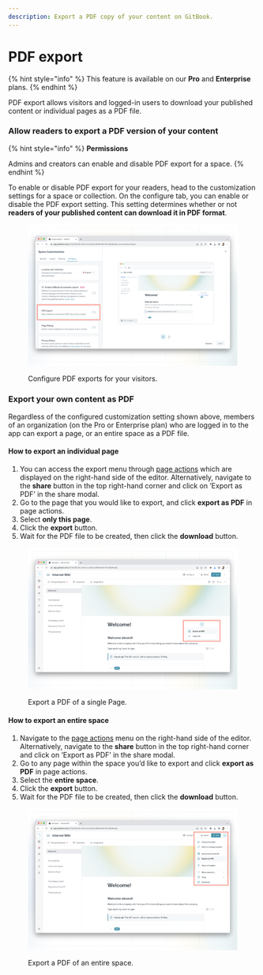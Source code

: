 ```yaml
---
description: Export a PDF copy of your content on GitBook.
---
```


# PDF export

{% hint style="info" %}
This feature is available on our **Pro** and **Enterprise** plans.
{% endhint %}

PDF export allows visitors and logged-in users to download your published content or individual pages as a PDF file.

### Allow readers to export a PDF version of your content

{% hint style="info" %}
**Permissions**

Admins and creators can enable and disable PDF export for a space.
{% endhint %}

To enable or disable PDF export for your readers, head to the customization settings for a space or collection. On the configure tab, you can enable or disable the PDF export setting. This setting determines whether or not **readers of your published content can download it in PDF format**.

<figure><img src="../../.gitbook/assets/pdf-download-customization.png" alt=""><figcaption><p>Configure PDF exports for your visitors.</p></figcaption></figure>

### Export your own content as PDF

Regardless of the configured customization setting shown above, members of an organization (on the Pro or Enterprise plan) who are logged in to the app can export a page, or an entire space as a PDF file.

#### How to export an individual page

1. You can access the export menu through [page actions](../../content-editor/editor/navigation.md#the-actions-menu) which are displayed on the right-hand side of the editor. Alternatively, navigate to the **share** button in the top right-hand corner and click on ’Export as PDF’ in the share modal.
2. Go to the page that you would like to export, and click **export as PDF** in page actions.
3. Select **only this page**.
4. Click the **export** button.
5. Wait for the PDF file to be created, then click the **download** button.

<figure><img src="../../.gitbook/assets/pdf-download-single-page (1).png" alt=""><figcaption><p>Export a PDF of a single Page.</p></figcaption></figure>

#### How to export an entire space

1. Navigate to the [page actions](../../content-editor/editor/content-structure/) menu on the right-hand side of the editor. Alternatively, navigate to the **share** button in the top right-hand corner and click on ’Export as PDF’ in the share modal.
2. Go to any page within the space you’d like to export and click **export as PDF** in page actions.
3. Select the **entire space**.
4. Click the **export** button.
5. Wait for the PDF file to be created, then click the **download** button.

<figure><img src="../../.gitbook/assets/pdf-download-entire-space.png" alt=""><figcaption><p>Export a PDF of an entire space.</p></figcaption></figure>
